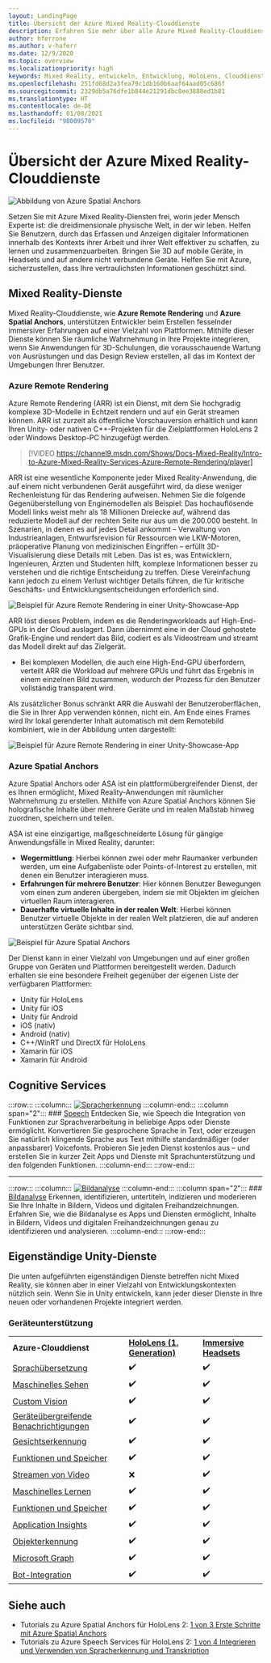 ```yaml
---
layout: LandingPage
title: Übersicht der Azure Mixed Reality-Clouddienste
description: Erfahren Sie mehr über alle Azure Mixed Reality-Clouddienste, die Sie in Ihre Unity- oder Unreal-Anwendungen integrieren können.
author: hferrone
ms.author: v-haferr
ms.date: 12/9/2020
ms.topic: overview
ms.localizationpriority: high
keywords: Mixed Reality, entwickeln, Entwicklung, HoloLens, Clouddienste, Azure, Remote Rendering, Raumanker, Cognitive Services, Kognition, Unity, Machine Learning, Sprachübersetzung, maschinelles Sehen, Microsoft Graph
ms.openlocfilehash: 251fd68d2a3fea79c1db160b6aaf64aad05c686f
ms.sourcegitcommit: 2329db5a76dfe1b844e21291dbc8ee3888ed1b81
ms.translationtype: HT
ms.contentlocale: de-DE
ms.lasthandoff: 01/08/2021
ms.locfileid: "98009570"
---
```

# <a name="azure-mixed-reality-cloud-services-overview"></a>Übersicht der Azure Mixed Reality-Clouddienste

![ Abbildung von Azure Spatial Anchors](../design/images/AzureSpatialAnchors.jpg)

Setzen Sie mit Azure Mixed Reality-Diensten frei, worin jeder Mensch Experte ist: die dreidimensionale physische Welt, in der wir leben. Helfen Sie Benutzern, durch das Erfassen und Anzeigen digitaler Informationen innerhalb des Kontexts ihrer Arbeit und ihrer Welt effektiver zu schaffen, zu lernen und zusammenzuarbeiten. Bringen Sie 3D auf mobile Geräte, in Headsets und auf andere nicht verbundene Geräte. Helfen Sie mit Azure, sicherzustellen, dass Ihre vertraulichsten Informationen geschützt sind.

## <a name="mixed-reality-services"></a>Mixed Reality-Dienste

Mixed Reality-Clouddienste, wie **Azure Remote Rendering** und **Azure Spatial Anchors**, unterstützen Entwickler beim Erstellen fesselnder immersiver Erfahrungen auf einer Vielzahl von Plattformen. Mithilfe dieser Dienste können Sie räumliche Wahrnehmung in Ihre Projekte integrieren, wenn Sie Anwendungen für 3D-Schulungen, die vorausschauende Wartung von Ausrüstungen und das Design Review erstellen, all das im Kontext der Umgebungen Ihrer Benutzer.

### <a name="azure-remote-rendering"></a>Azure Remote Rendering
Azure Remote Rendering (ARR) ist ein Dienst, mit dem Sie hochgradig komplexe 3D-Modelle in Echtzeit rendern und auf ein Gerät streamen können. ARR ist zurzeit als öffentliche Vorschauversion erhältlich und kann Ihren Unity- oder nativen C++-Projekten für die Zielplattformen HoloLens 2 oder Windows Desktop-PC hinzugefügt werden.

> [!VIDEO https://channel9.msdn.com/Shows/Docs-Mixed-Reality/Intro-to-Azure-Mixed-Reality-Services-Azure-Remote-Rendering/player]

ARR ist eine wesentliche Komponente jeder Mixed Reality-Anwendung, die auf einem nicht verbundenen Gerät ausgeführt wird, da diese weniger Rechenleistung für das Rendering aufweisen. Nehmen Sie die folgende Gegenüberstellung von Enginemodellen als Beispiel: Das hochauflösende Modell links weist mehr als 18 Millionen Dreiecke auf, während das reduzierte Modell auf der rechten Seite nur aus um die 200.000 besteht. In Szenarien, in denen es auf jedes Detail ankommt – Verwaltung von Industrieanlagen, Entwurfsrevision für Ressourcen wie LKW-Motoren, präoperative Planung von medizinischen Eingriffen – erfüllt 3D-Visualisierung diese Details mit Leben. Das ist es, was Entwicklern, Ingenieuren, Ärzten und Studenten hilft, komplexe Informationen besser zu verstehen und die richtige Entscheidung zu treffen. Diese Vereinfachung kann jedoch zu einem Verlust wichtiger Details führen, die für kritische Geschäfts- und Entwicklungsentscheidungen erforderlich sind.

![Beispiel für Azure Remote Rendering in einer Unity-Showcase-App](images/arr-engine.png)

ARR löst dieses Problem, indem es die Renderingworkloads auf High-End-GPUs in der Cloud auslagert. Dann übernimmt eine in der Cloud gehostete Grafik-Engine und rendert das Bild, codiert es als Videostream und streamt das Modell direkt auf das Zielgerät. 

* Bei komplexen Modellen, die auch eine High-End-GPU überfordern, verteilt ARR die Workload auf mehrere GPUs und führt das Ergebnis in einem einzelnen Bild zusammen, wodurch der Prozess für den Benutzer vollständig transparent wird. 

Als zusätzlicher Bonus schränkt ARR die Auswahl der Benutzeroberflächen, die Sie in Ihrer App verwenden können, nicht ein. Am Ende eines Frames wird Ihr lokal gerenderter Inhalt automatisch mit dem Remotebild kombiniert, wie in der Abbildung unten dargestellt:

![Beispiel für Azure Remote Rendering in einer Unity-Showcase-App](images/showcase-app.png)

### <a name="azure-spatial-anchors"></a>Azure Spatial Anchors
Azure Spatial Anchors oder ASA ist ein plattformübergreifender Dienst, der es Ihnen ermöglicht, Mixed Reality-Anwendungen mit räumlicher Wahrnehmung zu erstellen. Mithilfe von Azure Spatial Anchors können Sie holografische Inhalte über mehrere Geräte und im realen Maßstab hinweg zuordnen, speichern und teilen. 

ASA ist eine einzigartige, maßgeschneiderte Lösung für gängige Anwendungsfälle in Mixed Reality, darunter:
* **Wegermittlung**: Hierbei können zwei oder mehr Raumanker verbunden werden, um eine Aufgabenliste oder Points-of-Interest zu erstellen, mit denen ein Benutzer interagieren muss.
* **Erfahrungen für mehrere Benutzer**: Hier können Benutzer Bewegungen vom einen zum anderen übergeben, indem sie mit Objekten im gleichen virtuellen Raum interagieren.
* **Dauerhafte virtuelle Inhalte in der realen Welt**: Hierbei können Benutzer virtuelle Objekte in der realen Welt platzieren, die auf anderen unterstützen Geräte sichtbar sind.

![Beispiel für Azure Spatial Anchors](images/persistence.gif)

Der Dienst kann in einer Vielzahl von Umgebungen und auf einer großen Gruppe von Geräten und Plattformen bereitgestellt werden. Dadurch erhalten sie eine besondere Freiheit gegenüber der eigenen Liste der verfügbaren Plattformen:
* Unity für HoloLens
* Unity für iOS
* Unity für Android
* iOS (nativ)
* Android (nativ)
* C++/WinRT und DirectX für HoloLens
* Xamarin für iOS
* Xamarin für Android

## <a name="cognitive-services"></a>Cognitive Services

:::row:::
    :::column:::
       [![Spracherkennung](../whats-new/images/speech.jpg)](https://docs.microsoft.com/azure/cognitive-services/speech-service/)
    :::column-end:::
    :::column span="2":::
        ### <a name="speech"></a>[Speech](https://docs.microsoft.com/azure/cognitive-services/speech-service/)
        Entdecken Sie, wie Speech die Integration von Funktionen zur Sprachverarbeitung in beliebige Apps oder Dienste ermöglicht. Konvertieren Sie gesprochene Sprache in Text, oder erzeugen Sie natürlich klingende Sprache aus Text mithilfe standardmäßiger (oder anpassbarer) Voicefonts. Probieren Sie jeden Dienst kostenlos aus – und erstellen Sie in kurzer Zeit Apps und Dienste mit Sprachunterstützung und den folgenden Funktionen.
    :::column-end:::
:::row-end:::

---

:::row:::
    :::column:::
       [![Bildanalyse](../whats-new/images/vision.jpg)](https://docs.microsoft.com/azure/cognitive-services/computer-vision/)
    :::column-end:::
    :::column span="2":::
        ### <a name="vision"></a>[Bildanalyse](https://docs.microsoft.com/azure/cognitive-services/computer-vision/)
        Erkennen, identifizieren, untertiteln, indizieren und moderieren Sie Ihre Inhalte in Bildern, Videos und digitalen Freihandzeichnungen. Erfahren Sie, wie die Bildanalyse es Apps und Diensten ermöglicht, Inhalte in Bildern, Videos und digitalen Freihandzeichnungen genau zu identifizieren und analysieren.
    :::column-end:::
:::row-end:::


## <a name="standalone-unity-services"></a>Eigenständige Unity-Dienste

Die unten aufgeführten eigenständigen Dienste betreffen nicht Mixed Reality, sie können aber in einer Vielzahl von Entwicklungskontexten nützlich sein. Wenn Sie in Unity entwickeln, kann jeder dieser Dienste in Ihre neuen oder vorhandenen Projekte integriert werden.

### <a name="device-support"></a>Geräteunterstützung
<table>
    <tr>
        <td><strong>Azure-Clouddienst</strong></td>
        <td><a href="../hololens-hardware-details.md"><strong>HoloLens (1. Generation)</strong></a></td>
        <td><a href="../discover/immersive-headset-hardware-details.md"><strong>Immersive Headsets</strong></a></td>
    </tr>
     <tr>
        <td><a href="unity/tutorials/mr-azure-301.md">Sprachübersetzung</a></td>
        <td>✔️</td>
        <td>✔️</td>
    </tr>
    <tr>
        <td><a href="unity/tutorials/mr-azure-302.md">Maschinelles Sehen</a></td>
        <td>✔️</td>
        <td>✔️</td>
    </tr>
    <tr>
        <td><a href="unity/tutorials/mr-azure-302b.md">Custom Vision</a></td>
        <td>✔️</td>
        <td>✔️</td>
    </tr>
    <tr>
        <td><a href="unity/tutorials/mr-azure-303.md">Geräteübergreifende Benachrichtigungen</a></td>
        <td>✔️</td>
        <td>✔️</td>
    </tr>
    <tr>
        <td><a href="unity/tutorials/mr-azure-304.md">Gesichtserkennung</a></td>
        <td>✔️</td>
        <td>✔️</td>
    </tr>
    <tr>
        <td><a href="unity/tutorials/mr-azure-305.md">Funktionen und Speicher</a></td>
        <td>✔️</td>
        <td>✔️</td>
    </tr>
    <tr>
        <td><a href="unity/tutorials/mr-azure-306.md">Streamen von Video</a></td>
        <td>❌</td>
        <td>✔️</td>
    </tr>
    <tr>
        <td><a href="unity/tutorials/mr-azure-307.md">Maschinelles Lernen</a></td>
        <td>✔️</td>
        <td>✔️</td>
    </tr>
    <tr>
        <td><a href="unity/tutorials/mr-azure-308.md"mr-azure-308.md">Funktionen und Speicher</a></td>
        <td>✔️</td>
        <td>✔️</td>
    </tr>
    <tr>
        <td><a href="unity/tutorials/mr-azure-309.md">Application Insights</a></td>
        <td>✔️</td>
        <td>✔️</td>
    </tr>
    <tr>
        <td><a href="unity/tutorials/mr-azure-310.md">Objekterkennung</a></td>
        <td>✔️</td>
        <td>✔️</td>
    </tr>
    <tr>
        <td><a href="unity/tutorials/mr-azure-311.md">Microsoft Graph</a></td>
        <td>✔️</td>
        <td>✔️</td>
    </tr>
    <tr>
        <td><a href="unity/tutorials/mr-azure-312.md">Bot-Integration</a></td>
        <td>✔️</td>
        <td>✔️</td>
    </tr>
</table>

## <a name="see-also"></a>Siehe auch

* Tutorials zu Azure Spatial Anchors für HoloLens 2: [1 von 3 Erste Schritte mit Azure Spatial Anchors](../mrlearning-asa-ch1.md)
* Tutorials zu Azure Speech Services für HoloLens 2: [1 von 4 Integrieren und Verwenden von Spracherkennung und Transkription](../develop/unity/tutorials/mrlearning-speechSDK-ch1.md)

